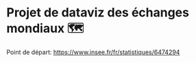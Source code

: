 # Projet de dataviz des échanges mondiaux 🗺️

Point de départ: 
https://www.insee.fr/fr/statistiques/6474294
